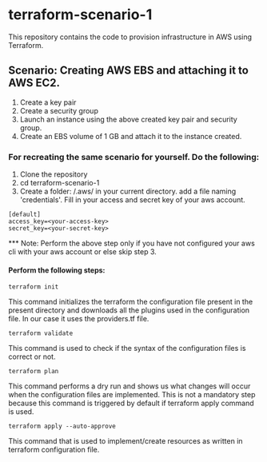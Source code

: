 # terraform-scenario-1
This repository contains the code to provision infrastructure in AWS using Terraform.

## Scenario: Creating AWS EBS and attaching it to AWS EC2.

1. Create a key pair
2. Create a security group
3. Launch an instance using the above created key pair and security group.
4. Create an EBS volume of 1 GB and attach it to the  instance created.

### For recreating the same scenario for yourself. Do the following:
1. Clone the repository
2. cd terraform-scenario-1
3. Create a folder: /.aws/ in your current directory. add a file naming 'credentials'. Fill in your access and secret key of your aws account.

```
[default]
access_key=<your-access-key>
secret_key=<your-secret-key>
```

*** Note: Perform the above step only if you have not configured your aws cli with your aws account or else skip step 3.

#### Perform the following steps:


``` terraform init ```

This command initializes the terraform the configuration file present in the present directory and downloads all the plugins used in the configuration file. In our case it uses the providers.tf file.

``` terraform validate ```

This command is used to check if the syntax of the configuration files is correct or not.

``` terraform plan ```

This command performs a dry run and shows us what changes will occur when the configuration files are implemented. This is not a mandatory step because this command is triggered by default if terraform apply command is used.

``` terraform apply --auto-approve ```

This command that is used to implement/create resources as written in terraform configuration file.
